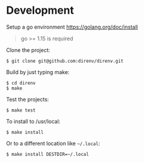 # Development

Setup a go environment https://golang.org/doc/install

> go >= 1.15 is required

Clone the project:

    $ git clone git@github.com:direnv/direnv.git

Build by just typing make:

    $ cd direnv
    $ make

Test the projects:

    $ make test

To install to /usr/local:

    $ make install

Or to a different location like `~/.local`:

    $ make install DESTDIR=~/.local
